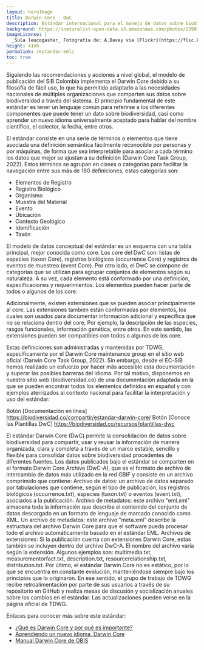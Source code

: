 ```yaml
---
layout: heroImage
title: Darwin Core - DwC
description: Estándar internacional para el manejo de datos sobre biodiversidad
background: https://inaturalist-open-data.s3.amazonaws.com/photos/239910960/large.jpg
imageLicense: |
  _Sula leucogaster_ Fotografía de: A.Davey via [Flickr](https://flic.kr/p/22dCn2h)
height: 41vh
permalink: /estandar-eml/
toc: true
---
```



Siguiendo las recomendaciones y acciones a nivel global, el modelo de publicación del SiB Colombia implementa el Darwin Core debido a su filosofía de fácil uso, lo que ha permitido adaptarlo a las necesidades nacionales de múltiples organizaciones que comparten sus datos sobre biodiversidad a través del sistema. El principio fundamental de este estándar es tener un lenguaje común para referirse a los diferentes componentes que puede tener un dato sobre biodiversidad, casi como aprender un nuevo idioma universalmente aceptado para hablar del nombre científico, el colector, la fecha, entre otros.

El estándar consiste en una serie de términos o elementos que tiene asociada una definición semántica fácilmente reconocible por personas y por máquinas, de forma que sea interpretable para asociar a cada término los datos que mejor se ajustan a su definición (Darwin Core Task Group, 2022). Estos términos se agrupan en clases o categorías para facilitar la navegación entre sus más de 180 definiciones, estas categorías son: 


* Elementos de Registro
* Registro Biológico
* Organismo
* Muestra del Material
* Evento
* Ubicación
* Contexto Geológico
* Identificación
* Taxón

El modelo de datos conceptual del estándar es un esquema con una tabla principal, mejor conocida como core. Los core del DwC son: listas de especies (taxon Core), registros biológicos (occurrence Core) y registros de eventos de muestreo (event Core). Por otro lado, el DwC se compone de categorías que se utilizan para agrupar conjuntos de elementos según su naturaleza. A su vez, cada elemento está conformado por una definición, especificaciones y requerimientos. Los elementos pueden hacer parte de todos o algunos de los core.

Adicionalmente, existen extensiones que se pueden asociar principalmente al core. Las extensiones también están conformadas por elementos, los cuales son usados para documentar información adicional y específica que no se relaciona dentro del core, Por ejemplo, la descripción de las especies, rasgos funcionales, información genética, entre otros. En este sentido, las extensiones pueden ser compatibles con todos o algunos de los core.

Estas definiciones son administradas y mantenidas por  TDWG, específicamente por el Darwin Core maintenance group en el sitio web oficial (Darwin Core Task Group, 2022). Sin embargo, desde el EC-SiB hemos realizado un esfuerzo por hacer más accesible esta documentación y superar las posibles barreras del idioma. Por tal motivo, disponemos en nuestro sitio web (biodiversidad.co) de una documentación adaptada en la que se pueden encontrar todos los elementos definidos en español y con ejemplos aterrizados al contexto nacional para facilitar la interpretación y uso del estándar:

Botón [Documentación en línea] https://biodiversidad.co/compartir/estandar-darwin-core/
Botón [Conoce las Plantillas DwC] https://biodiversidad.co/recursos/plantillas-dwc
 

El estándar Darwin Core (DwC) permite la consolidación de datos sobre biodiversidad para compartir, usar y reusar la información de manera organizada, clara y completa a través de un marco estable, sencillo y flexible para consolidar datos sobre biodiversidad procedentes de diferentes fuentes. 
Los datos publicados bajo el estándar se comparten en el formato Darwin Core Archive (DwC-A), que es el formato de archivo de intercambio de datos más utilizado en la red GBIF y consiste en un archivo comprimido que contiene:
Archivo de datos: un archivo de datos separado por tabulaciones que contiene, según el tipo de publicación, los registros biológicos (occurrence.txt), especies (taxon.txt) o eventos (event.txt), asociados a la publicación.
Archivo de metadatos: este archivo "eml.xml" almacena toda la información que describe el contenido del conjunto de datos descargado en un formato de lenguaje de marcado conocido como XML.
Un archivo de metadatos: este archivo "meta.xml" describe la estructura del archivo Darwin Core para que el software pueda procesar todo el archivo automáticamente basado en el estándar EML.
Archivos de extensiones: Si la publicación cuenta con extensiones Darwin Core, estas también se incluyen dentro del archivo DwC-A. El nombre del archivo varía según la extensión. Algunos ejemplos son: multimedia.txt, measurementorfact.txt, description.txt, resourcerelationship.txt, distribution.txt.
Por último, el estándar Darwin Core no es estático, por lo que se encuentra en constante evolución, manteniéndose siempre bajo los principios que lo originaron. En ese sentido, el grupo de trabajo de TDWG recibe retroalimentación por parte de sus usuarios a través de su repositorio en GitHub y realiza mesas de discusión y socialización anuales sobre los cambios en el estándar. Las actualizaciones pueden verse en la página oficial de TDWG.

Enlaces para conocer más sobre este estándar:

* [¿Qué es Darwin Core y por qué es importante?](https://www.gbif.org/es/darwin-core)
* [Aprendiendo un nuevo idioma, Darwin Core](https://youtu.be/nYGu8KY_K6U)
* [Manual Darwin Core de OBIS](https://obis.org/manual/)
